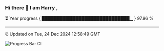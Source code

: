 ### Hi there 👋 I am Harry , 

⏳ Year progress { █████████████████████████████▁ } 97.96 %

---

⏰ Updated on Tue, 24 Dec 2024 12:58:49 GMT

![Progress Bar CI](https://github.com/duykhang68/duykhang68/workflows/Progress%20Bar%20CI/badge.svg)
